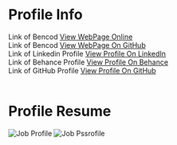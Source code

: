# Profile Info
Link of Bencod [View WebPage Online](http://www.bencod.pe.hu)<br>
Link of Bencod [View WebPage On GitHub](https://becod.github.io/Bencod)<br>
Link of Linkedin Profile [View Profile On LinkedIn](https://www.linkedin.com/in/benjaminevalencia)<br>
Link of Behance Profile [View Profile On Behance](https://www.behance.net/ben_valencia)<br>
Link of GitHub Profile [View Profile On GitHub](https://github.com/becod)<br>
<br>
# Profile Resume
![Job Profile](https://becod.github.io/Job-Profile/BenjaminE.Valencia_CV.png)
![Job Pssrofile](https://becod.github.io/Job-Profile/Projects/Theend/Theendweb-disgn.png)
